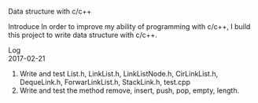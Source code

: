 Data structure with c/c++

Introduce
	In order to improve my ability of programming with c/c++, I build this project to write data structure with c/c++.

Log<br />
2017-02-21<br />
1.	Write and test List.h, LinkList.h, LinkListNode.h, CirLinkList.h, DequeLink.h, ForwarLinkList.h, StackLink.h, test.cpp
2.	Write and test the method remove, insert, push, pop, empty, length.
